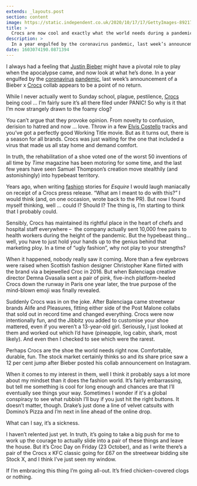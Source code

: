 ```yaml
--- 
extends: _layouts.post 
section: content 
image: https://static.independent.co.uk/2020/10/17/17/GettyImages-89217914.jpg 
title: > 
  Crocs are now cool and exactly what the world needs during a pandemic 
description: > 
  In a year engulfed by the coronavirus pandemic, last week’s announcement of a Bieber x Crocs collab appears to be a point of no return.While I never actually went to Sunday school, plague, pestilence, Crocs being cool … I’m fairly sure it’s all there filed under PANIC!Years ago, when writing fashion stories for Esquire I would laugh maniacally on receipt of a Crocs press release.Perhaps Crocs are the shoe the world needs right now.When it comes to my interest in them, well I think it probably says a lot more about my mindset than it does the fashion world. 
date: 1603074190.0871394 
--- 
```

<div><p class="sc-pHJJA iocNwz above-article-prompt-donations"></p><p class="sc-pTSbw gOmWnw">

</p><p>I always had a feeling that <a href="https://www.independent.co.uk/topic/justin-bieber">Justin Bieber</a> might have a pivotal role to play when the apocalypse came, and now look at what he&#8217;s done. In a year engulfed by the <a href="/topic/coronavirus">coronavirus</a> <a href="https://www.independent.co.uk/topic/pandemic">pandemic</a>, last week&#8217;s announcement of a Bieber x <a href="/topic/crocs">Crocs</a> collab appears to be a point of no return.&#160;</p><p>While I never actually went to Sunday school, plague, pestilence, <a href="https://www.independent.co.uk/topic/crocs">Crocs</a> being cool &#8230; I&#8217;m fairly sure it&#8217;s all there filed under PANIC! So why is it that I&#8217;m now strangely drawn to the foamy clog?</p><p></p><p>You can&#8217;t argue that they provoke opinion. From novelty to confusion, derision to hatred and now ... love. Throw in a few <a href="https://www.independent.co.uk/topic/elvis-costello">Elvis Costello</a> tracks and you&#8217;ve got a perfectly good Working Title movie. But as it turns out, there is a season for all brands. Crocs was just waiting for the one that included a virus that made us all stay home and demand comfort.</p><p id="article-im-prompt"></p><p>In truth, the rehabilitation of a shoe voted one of the worst 50 inventions of all time by <i>Time </i>magazine<i> </i>has been motoring for some time, and the last few years have seen Samuel Thompson&#8217;s creation move stealthily (and astonishingly) into hypebeast territory.&#160;</p><p></p><p></p><p>Years ago, when writing <a href="/topic/fashion">fashion</a> stories for <i>Esquire</i> I would laugh maniacally on receipt of a Crocs press release. &#8220;What am I meant to do with this?&#8221; I would think (and, on one occasion, wrote back to the PR). But now I found myself thinking, well ... could I? Should I? The thing is, I&#8217;m starting to think that I probably could.</p><p>Sensibly, Crocs has maintained its rightful place in the heart of chefs and hospital staff everywhere &#8211; &#160;the company actually sent 10,000 free pairs to health workers during the height of the pandemic. But the hypebeast thing&#8230; well, you have to just hold your hands up to the genius behind that marketing ploy. In a time of &#8220;ugly fashion&#8221;, why not play to your strengths?</p><p id="taboola-carousel-thumbnails"></p><p>When it happened, nobody really saw it coming. More than a few eyebrows were raised when Scottish fashion designer Christopher Kane flirted with the brand via a bejewelled Croc in 2016. But when Balenciaga creative director Demna Gvasalia sent a pair of pink, five-inch platform-heeled Crocs down the runway in Paris one year later, the true purpose of the mind-blown emoji was finally revealed.</p><p>Suddenly Crocs was in on the joke. After Balenciaga came streetwear brands Alife and Pleasures, fitting either side of the Post Malone collabs that sold out in record time and changed everything. Crocs were now intentionally fun, and the Jibbitz you added to customise your shoe mattered, even if you weren&#8217;t a 13-year-old girl. Seriously, I just looked at them and worked out which I&#8217;d have (pineapple, log cabin, shark, most likely). And even then I checked to see which were the rarest.</p><p>Perhaps Crocs are the shoe the world needs right now. Comfortable, durable, fun. The stock market certainly thinks so and its share price saw a 12 per cent jump after Bieber posted his collab announcement on Instagram.</p><p class="sc-qWRQj eEaJsF"></p><p>When it comes to my interest in them, well I think it probably says a lot more about my mindset than it does the fashion world. It&#8217;s fairly embarrassing, but tell me something is cool for long enough and chances are that I&#8217;ll eventually see things your way. Sometimes I wonder if it's a global conspiracy to see what rubbish I&#8217;ll buy if you just hit the right buttons. It doesn&#8217;t matter, though. Drake&#8217;s just done a line of velvet catsuits with Domino&#8217;s Pizza and I&#8217;m next in line ahead of the online drop.</p><p></p><p>What can I say, it&#8217;s a sickness.</p><p>I haven&#8217;t relented just yet. In truth, it&#8217;s going to take a big push for me to work up the courage to actually slide into a pair of these things and leave the house. But it&#8217;s Croc Day on Friday (23 October), and as I write there&#8217;s a pair of the Crocs x KFC classic going for &#163;67 on the streetwear bidding site Stock X, and I think I&#8217;ve just seen my window.&#160;</p><p>If I&#8217;m embracing this thing I&#8217;m going all-out. It&#8217;s fried chicken-covered clogs or nothing.</p><p class="sc-ptCms fzKffT"></p></div>